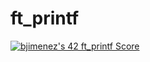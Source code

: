 # ft_printf
<a href="https://github.com/JaeSeoKim/badge42"><img src="https://badge42.vercel.app/api/v2/clkkvymoc012008mcghegnr25/project/2591779" alt="bjimenez's 42 ft_printf Score" /></a>
